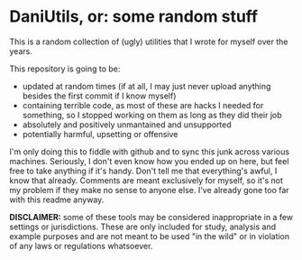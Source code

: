 # DaniUtils, or: some random stuff
This is a random collection of (ugly) utilities that I wrote for myself over the years.

This repository is going to be:
* updated at random times (if at all, I may just never upload anything besides the first commit if I know myself)
* containing terrible code, as most of these are hacks I needed for something, so I stopped working on them as long as they did  their job
* absolutely and positively unmantained and unsupported
* potentially harmful, upsetting or offensive

I'm only doing this to fiddle with github and to sync this junk across various machines. Seriously, I don't even know how you ended up on here, but feel free to take anything if it's handy. Don't tell me that everything's awful, I know that already.
Comments are meant exclusively for myself, so it's not my problem if they make no sense to anyone else. I've already gone too far with this readme anyway.

**DISCLAIMER:** some of these tools may be considered inappropriate in a few settings or jurisdictions. These are only included for study, analysis and example purposes and are not meant to be used "in the wild" or in violation of any laws or regulations whatsoever.